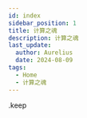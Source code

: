 ```yaml
---
id: index
sidebar_position: 1
title: 计算之魂
description: 计算之魂
last_update:
  author: Aurelius
  date: 2024-08-09
tags:
  - Home
  - 计算之魂
---
```


.keep
